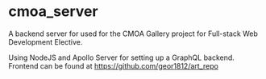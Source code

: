 # cmoa_server
A backend server for used for the CMOA Gallery project for Full-stack Web Development Elective.

Using NodeJS and Apollo Server for setting up a GraphQL backend. Frontend can be found at https://github.com/geor1812/art_repo
